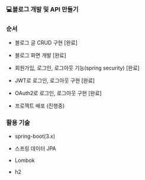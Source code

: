 
 ### 💻블로그 개발 및 API 만들기
 


### 순서
 - 블로그 글 CRUD 구현 [완료]


 - 블로그 화면 개발 [완료]
 
 
 - 회원가입, 로그인, 로그아웃 기능(spring security)  [완료]


 - JWT로 로그인, 로그아웃 구현 [완료]


 - OAuth2로 로그인, 로그아웃 구현 [완료]

 
 - 프로젝트 배포 (진행중)

    
### 활용 기술
 - spring-boot(3.x)

 
 - 스프링 데이터 JPA

 
 - Lombok

 
 - h2
 
